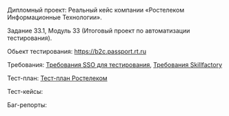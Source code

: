 Дипломный проект: Реальный кейс компании «Ростелеком Информационные Технологии».

Задание 33.1, Модуль 33 (Итоговый проект по автоматизации тестирования).


Обьект тестирования: https://b2c.passport.rt.ru

Требования: [Требования SSO для тестирования](https://github.com/krayushkins/SkillFactory/blob/main/33.1/Требования_SSO_для_тестирования.pdf), [Требования Skillfactory](https://github.com/krayushkins/SkillFactory/blob/main/33.1/Требования_Skillfactory.pdf)

Тест-план: [Тест-план Ростелеком](https://github.com/krayushkins/SkillFactory/blob/main/33.1/Тест-план_Ростелеком.pdf)

Тест-кейсы: 

Баг-репорты: 
